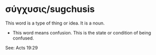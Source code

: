 # σύγχυσις/sugchusis
This word is a type of thing or idea. It is a noun.

* This word means confusion. This is the state or condition of being confused.

See: Acts 19:29
